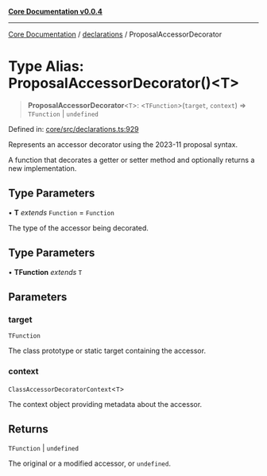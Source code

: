 [**Core Documentation v0.0.4**](../../README.md)

***

[Core Documentation](../../modules.md) / [declarations](../README.md) / ProposalAccessorDecorator

# Type Alias: ProposalAccessorDecorator()\<T\>

> **ProposalAccessorDecorator**\<`T`\>: \<`TFunction`\>(`target`, `context`) => `TFunction` \| `undefined`

Defined in: [core/src/declarations.ts:929](https://github.com/stonemjs/core/blob/93efe04ef1a71ad6f49c3b315da54d45ace50f23/src/declarations.ts#L929)

Represents an accessor decorator using the 2023-11 proposal syntax.

A function that decorates a getter or setter method and optionally returns a new implementation.

## Type Parameters

• **T** *extends* `Function` = `Function`

The type of the accessor being decorated.

## Type Parameters

• **TFunction** *extends* `T`

## Parameters

### target

`TFunction`

The class prototype or static target containing the accessor.

### context

`ClassAccessorDecoratorContext`\<`T`\>

The context object providing metadata about the accessor.

## Returns

`TFunction` \| `undefined`

The original or a modified accessor, or `undefined`.
